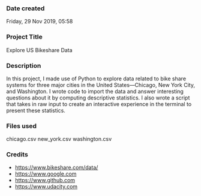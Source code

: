 ### Date created
Friday, 29 Nov 2019, 05:58

### Project Title
Explore US Bikeshare Data

### Description
In this project, I made use of Python to explore data related to bike share systems for three major cities in the United States—Chicago, New York City, and Washington. I wrote code to import the data and answer interesting questions about it by computing descriptive statistics. I also wrote a script that takes in raw input to create an interactive experience in the terminal to present these statistics. 

### Files used
chicago.csv
new_york.csv
washington.csv

### Credits
 - https://www.bikeshare.com/data/
 - https://www.google.com
 - https://www.github.com
 - https://www.udacity.com